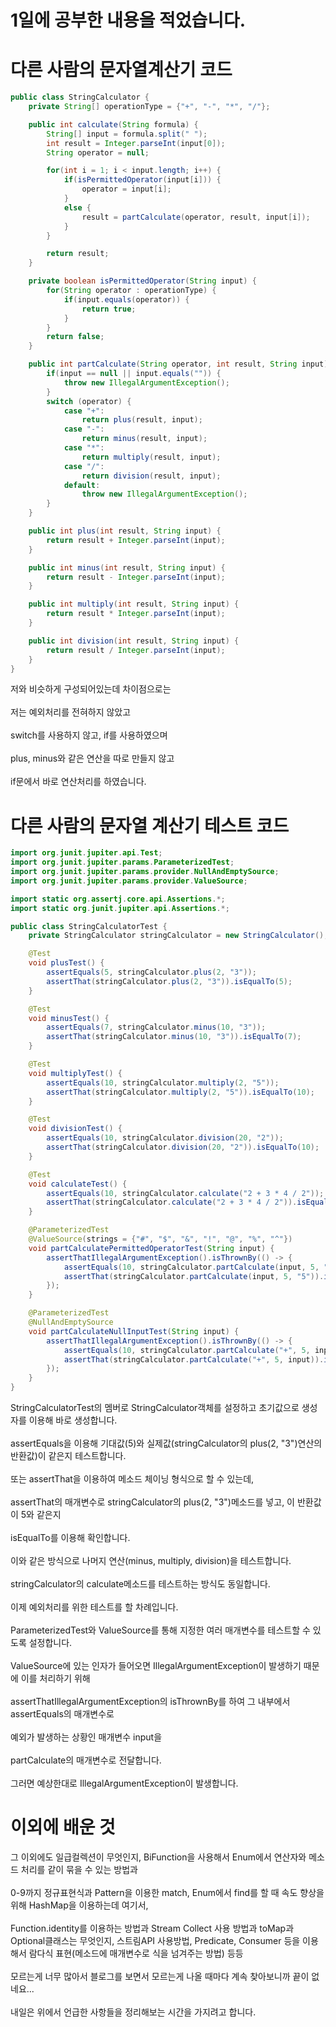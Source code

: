 # 1일에 공부한 내용을 적었습니다.
# 다른 사람의 문자열계산기 코드
```java
public class StringCalculator {
    private String[] operationType = {"+", "-", "*", "/"};

    public int calculate(String formula) {
        String[] input = formula.split(" ");
        int result = Integer.parseInt(input[0]);
        String operator = null;

        for(int i = 1; i < input.length; i++) {
            if(isPermittedOperator(input[i])) {
                operator = input[i];
            }
            else {
                result = partCalculate(operator, result, input[i]);
            }
        }

        return result;
    }

    private boolean isPermittedOperator(String input) {
        for(String operator : operationType) {
            if(input.equals(operator)) {
                return true;
            }
        }
        return false;
    }

    public int partCalculate(String operator, int result, String input) {
        if(input == null || input.equals("")) {
            throw new IllegalArgumentException();
        }
        switch (operator) {
            case "+":
                return plus(result, input);
            case "-":
                return minus(result, input);
            case "*":
                return multiply(result, input);
            case "/":
                return division(result, input);
            default:
                throw new IllegalArgumentException();
        }
    }

    public int plus(int result, String input) {
        return result + Integer.parseInt(input);
    }

    public int minus(int result, String input) {
        return result - Integer.parseInt(input);
    }

    public int multiply(int result, String input) {
        return result * Integer.parseInt(input);
    }

    public int division(int result, String input) {
        return result / Integer.parseInt(input);
    }
}
```
저와 비슷하게 구성되어있는데 차이점으로는<br><br>
저는 예외처리를 전혀하지 않았고<br><br>
switch를 사용하지 않고, if를 사용하였으며<br><br>
plus, minus와 같은 연산을 따로 만들지 않고<br><br>
if문에서 바로 연산처리를 하였습니다.

# 다른 사람의 문자열 계산기 테스트 코드
```java
import org.junit.jupiter.api.Test;
import org.junit.jupiter.params.ParameterizedTest;
import org.junit.jupiter.params.provider.NullAndEmptySource;
import org.junit.jupiter.params.provider.ValueSource;

import static org.assertj.core.api.Assertions.*;
import static org.junit.jupiter.api.Assertions.*;

public class StringCalculatorTest {
    private StringCalculator stringCalculator = new StringCalculator();

    @Test
    void plusTest() {
        assertEquals(5, stringCalculator.plus(2, "3"));
        assertThat(stringCalculator.plus(2, "3")).isEqualTo(5);
    }

    @Test
    void minusTest() {
        assertEquals(7, stringCalculator.minus(10, "3"));
        assertThat(stringCalculator.minus(10, "3")).isEqualTo(7);
    }

    @Test
    void multiplyTest() {
        assertEquals(10, stringCalculator.multiply(2, "5"));
        assertThat(stringCalculator.multiply(2, "5")).isEqualTo(10);
    }

    @Test
    void divisionTest() {
        assertEquals(10, stringCalculator.division(20, "2"));
        assertThat(stringCalculator.division(20, "2")).isEqualTo(10);
    }

    @Test
    void calculateTest() {
        assertEquals(10, stringCalculator.calculate("2 + 3 * 4 / 2"));
        assertThat(stringCalculator.calculate("2 + 3 * 4 / 2")).isEqualTo(10);
    }

    @ParameterizedTest
    @ValueSource(strings = {"#", "$", "&", "!", "@", "%", "^"})
    void partCalculatePermittedOperatorTest(String input) {
        assertThatIllegalArgumentException().isThrownBy(() -> {
            assertEquals(10, stringCalculator.partCalculate(input, 5, "5"));
            assertThat(stringCalculator.partCalculate(input, 5, "5")).isEqualTo(10);
        });
    }

    @ParameterizedTest
    @NullAndEmptySource
    void partCalculateNullInputTest(String input) {
        assertThatIllegalArgumentException().isThrownBy(() -> {
            assertEquals(10, stringCalculator.partCalculate("+", 5, input));
            assertThat(stringCalculator.partCalculate("+", 5, input)).isEqualTo(10);
        });
    }
}
```

StringCalculatorTest의 멤버로 StringCalculator객체를 설정하고 초기값으로 생성자를 이용해 바로 생성합니다.<br><br>
assertEquals을 이용해 기대값(5)와 실제값(stringCalculator의 plus(2, "3")연산의 반환값)이 같은지 테스트합니다.<br><br>
또는 assertThat을 이용하여 메소드 체이닝 형식으로 할 수 있는데,<br><br>
assertThat의 매개변수로 stringCalculator의 plus(2, "3")메소드를 넣고, 이 반환값이 5와 같은지<br><br>
isEqualTo를 이용해 확인합니다.<br><br>
이와 같은 방식으로 나머지 연산(minus, multiply, division)을 테스트합니다.<br><br>
stringCalculator의 calculate메소드를 테스트하는 방식도 동일합니다.<br><br>
이제 예외처리를 위한 테스트를 할 차례입니다.<br><br>
ParameterizedTest와 ValueSource를 통해 지정한 여러 매개변수를 테스트할 수 있도록 설정합니다.<br><br>
ValueSource에 있는 인자가 들어오면 IllegalArgumentException이 발생하기 때문에 이를 처리하기 위해<br><br>
assertThatIllegalArgumentException의 isThrownBy를 하여 그 내부에서 assertEquals의 매개변수로<br><br>
예외가 발생하는 상황인 매개변수 input을<br><br>
partCalculate의 매개변수로 전달합니다.<br><br>
그러면 예상한대로 IllegalArgumentException이 발생합니다.

# 이외에 배운 것

그 이외에도 일급컬렉션이 무엇인지, BiFunction을 사용해서 Enum에서 연산자와 메소드 처리를 같이 묶을 수 있는 방법과<br><br>
0-9까지 정규표현식과 Pattern을 이용한 match, Enum에서 find를 할 때 속도 향상을 위해 HashMap을 이용하는데 여기서,<br><br>
Function.identity를 이용하는 방법과 Stream Collect 사용 방법과 toMap과 Optional클래스는 무엇인지, 스트림API 사용방법,
Predicate, Consumer 등을 이용해서 람다식 표현(메소드에 매개변수로 식을 넘겨주는 방법) 등등<br><br>
모르는게 너무 많아서 블로그를 보면서 모르는게 나올 때마다 계속 찾아보니까 끝이 없네요...<br><br>
내일은 위에서 언급한 사항들을 정리해보는 시간을 가지려고 합니다.
